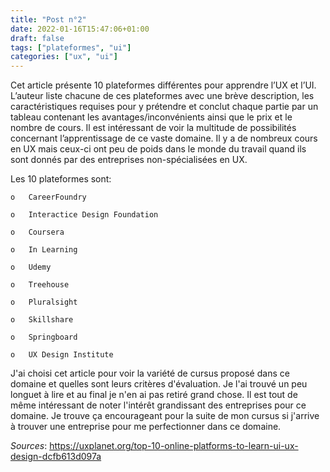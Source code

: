 ```yaml
---
title: "Post n°2"
date: 2022-01-16T15:47:06+01:00
draft: false
tags: ["plateformes", "ui"]
categories: ["ux", "ui"]
---
```


Cet article présente 10 plateformes différentes pour apprendre l’UX et l’UI. L’auteur liste chacune de ces plateformes avec une brève description, les caractéristiques requises pour y prétendre et conclut chaque partie par un tableau contenant les avantages/inconvénients ainsi que le prix et le nombre de cours. Il est intéressant de voir la multitude de possibilités concernant l’apprentissage de ce vaste domaine. Il y a de nombreux cours en UX mais ceux-ci ont peu de poids dans le monde du travail quand ils sont donnés par des entreprises non-spécialisées en UX.

Les 10 plateformes sont: 

    o	CareerFoundry

    o	Interactice Design Foundation
    
    o	Coursera
    
    o	In Learning
    
    o	Udemy
    
    o	Treehouse
    
    o	Pluralsight
    
    o	Skillshare
    
    o	Springboard
    
    o	UX Design Institute

J'ai choisi cet article pour voir la variété de cursus proposé dans ce domaine et quelles sont leurs critères d'évaluation. Je l'ai trouvé un peu longuet à lire et au final je n'en ai pas retiré grand chose. Il est tout de même intéressant de noter l'intérêt grandissant des entreprises pour ce domaine. Je trouve ça encourageant pour la suite de mon cursus si j'arrive à trouver une entreprise pour me perfectionner dans ce domaine.

*Sources*: https://uxplanet.org/top-10-online-platforms-to-learn-ui-ux-design-dcfb613d097a
